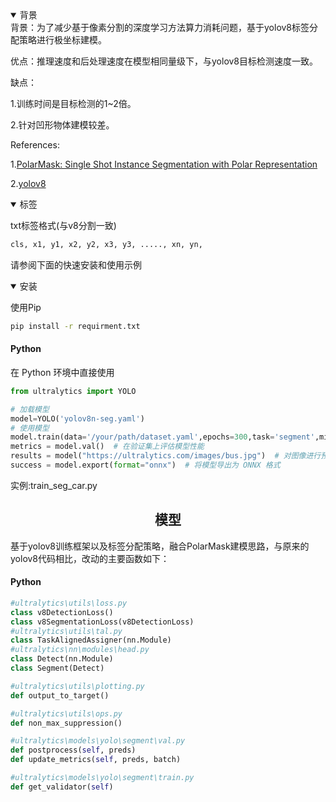 <details open>
<summary>背景</summary>
背景：为了减少基于像素分割的深度学习方法算力消耗问题，基于yolov8标签分配策略进行极坐标建模。

优点：推理速度和后处理速度在模型相同量级下，与yolov8目标检测速度一致。

缺点： 

1.训练时间是目标检测的1~2倍。

2.针对凹形物体建模较差。



</details>


References: 

1.[PolarMask: Single Shot Instance Segmentation with Polar Representation](https://arxiv.org/abs/1909.13226)

2.[yolov8](https://github.com/ultralytics/ultralytics)


<details open>
<summary>标签</summary>

txt标签格式(与v8分割一致)

```bash
cls, x1, y1, x2, y2, x3, y3, ....., xn, yn, 
```
</details>

请参阅下面的快速安装和使用示例
<details open>
<summary>安装</summary>

使用Pip

```bash
pip install -r requirment.txt
```
</details>

#### Python

在 Python 环境中直接使用

```python
from ultralytics import YOLO

# 加载模型
model=YOLO('yolov8n-seg.yaml')
# 使用模型
model.train(data='/your/path/dataset.yaml',epochs=300,task='segment',mixup=0,mosaic=1,imgsz=640,workers=2,batch=32,patience=50,device=0)  # 训练模型
metrics = model.val()  # 在验证集上评估模型性能
results = model("https://ultralytics.com/images/bus.jpg")  # 对图像进行预测
success = model.export(format="onnx")  # 将模型导出为 ONNX 格式
```
实例:train_seg_car.py

</details>

## <div align="center">模型</div>
基于yolov8训练框架以及标签分配策略，融合PolarMask建模思路，与原来的yolov8代码相比，改动的主要函数如下：


</details>

#### Python
```python
#ultralytics\utils\loss.py
class v8DetectionLoss()
class v8SegmentationLoss(v8DetectionLoss)
#ultralytics\utils\tal.py
class TaskAlignedAssigner(nn.Module)
#ultralytics\nn\modules\head.py
class Detect(nn.Module)
class Segment(Detect)

#ultralytics\utils\plotting.py
def output_to_target()

#ultralytics\utils\ops.py
def non_max_suppression()

#ultralytics\models\yolo\segment\val.py
def postprocess(self, preds)
def update_metrics(self, preds, batch)

#ultralytics\models\yolo\segment\train.py
def get_validator(self)
```
</details>

